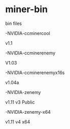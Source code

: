 # miner-bin
bin files


-NVIDIA-ccminercool

v1.1

-NVIDIA-ccminerenemy

V1.03

-NVIDIA-ccminerenemyx16s

v1.04a

-NVIDIA-zenemy

v1.11 v3 Public

-NVIDIA-zenemy-x64

v1.11 v4 x64